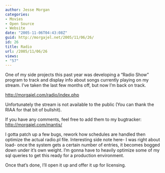 ```yaml
---
author: Jesse Morgan
categories:
- Movies
- Open Source
- Website
date: "2005-11-06T04:43:08Z"
guid: http://morgajel.net/2005/11/06/26/
id: 26
title: Radio
url: /2005/11/06/26
views:
- "57"
---
```


One of my side projects this past year was developing a “Radio Show” program to track and display info about songs currently playing on my stream. I’ve taken the last few months off, but now I’m back on track.

<http://morgajel.com/radio/index.php>

Unfortunately the stream is not available to the public (You can thank the RIAA for that bit of bullshit).

If you have any comments, feel free to add them to my bugtracker: <http://morgajel.com/mantis/>

I gotta patch up a few bugs, rework how schedules are handled then optimize the actual radio.pl file. Interesting side note here- I was right about load- once the system gets a certain number of entries, it becomes bogged down under it’s own weight. I’m gonna have to heavily optimize some of my sql queries to get this ready for a production environment.

Once that’s done, I’ll open it up and offer it up for licensing.